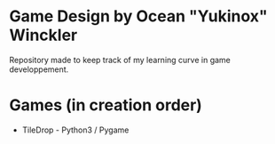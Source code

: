 # Game Design by Ocean "Yukinox" Winckler
Repository made to keep track of my learning curve in game developpement.

# Games (in creation order)
* TileDrop - Python3 / Pygame